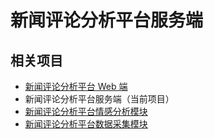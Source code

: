 # 新闻评论分析平台服务端

## 相关项目

* [新闻评论分析平台 Web 端](https://github.com/jerryshell/news-comment-web)
* 新闻评论分析平台服务端（当前项目）
* [新闻评论分析平台情感分析模块](https://github.com/jerryshell/news-comment-model)
* [新闻评论分析平台数据采集模块](https://github.com/jerryshell/news-comment-spider)
